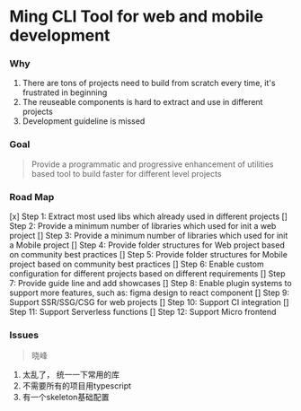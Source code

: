 Ming CLI Tool for web and mobile development
====================

### Why

1. There are tons of projects need to build from scratch every time, it's frustrated in beginning
2. The reuseable components is hard to extract and use in different projects
3. Development guideline is missed 

### Goal
> Provide a programmatic and progressive enhancement of utilities based tool to build faster for different level projects

### Road Map
[x] Step 1: Extract most used libs which already used in different projects
[] Step 2: Provide a minimum number of libraries which used for init a web project
[] Step 3: Provide a minimum number of libraries which used for init a Mobile project
[] Step 4: Provide folder structures for Web project based on community best practices
[] Step 5: Provide folder structures for Mobile project based on community best practices
[] Step 6: Enable custom configuration for different projects based on different requirements
[] Step 7: Provide guide line and add showcases
[] Step 8: Enable plugin systems to support more features, such as: figma design to react component
[] Step 9: Support SSR/SSG/CSG for web projects
[] Step 10: Support CI integration
[] Step 11: Support Serverless functions
[] Step 12: Support Micro frontend

### Issues
> 晓峰
   1. 太乱了， 统一一下常用的库
   2. 不需要所有的项目用typescript
   3. 有一个skeleton基础配置